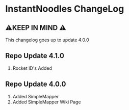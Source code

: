 # InstantNoodles ChangeLog
## ⚠️KEEP IN MIND ⚠️
This changelog goes up to update 4.0.0

## Repo Update 4.1.0
1. Rocket ID's Added

## Repo Update 4.0.0
1. Added SimpleMapper
2. Added SimpleMapper Wiki Page
